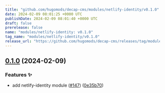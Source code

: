 ```yaml
---
title: "github.com/hugomods/decap-cms/modules/netlify-identity/v0.1.0"
date: 2024-02-09 08:01:25 +0000 UTC
publishDate: 2024-02-09 08:01:40 +0000 UTC
draft: false
prerelease: false
name: "modules/netlify-identity: v0.1.0"
tag_name: "modules/netlify-identity/v0.1.0"
release_url: "https://github.com/hugomods/decap-cms/releases/tag/modules/netlify-identity/v0.1.0"
---
```


## [0.1.0](https://github.com/hugomods/decap-cms/compare/modules/netlify-identity-v0.0.1...modules/netlify-identity/v0.1.0) (2024-02-09)


### Features ✨

* add netlify-identity module ([#147](https://github.com/hugomods/decap-cms/issues/147)) ([0e35b70](https://github.com/hugomods/decap-cms/commit/0e35b70775559df4ac7052ba4296a5502f62b3f6))

